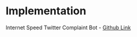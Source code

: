 # Implementation

Internet Speed Twitter Complaint Bot - [Github Link](https://github.com/grandeurkoe/100-days-of-code-the-complete-python-pro-bootcamp/tree/dc0cf643ec1845c591b4863a0b9cf6b2cf01d650/day-051-internet-speed-twitter-complaint-bot/internet-speed-twitter-complaint-bot)